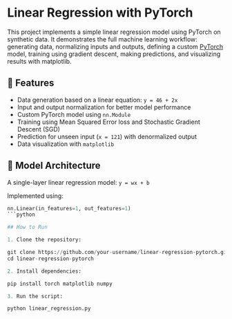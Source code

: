 # Linear Regression with PyTorch

This project implements a simple linear regression model using PyTorch on synthetic data. It demonstrates the full machine learning workflow: generating data, normalizing inputs and outputs, defining a custom [PyTorch](https://pytorch.org/) model, training using gradient descent, making predictions, and visualizing results with matplotlib.


## 📌 Features

- Data generation based on a linear equation: `y = 46 + 2x`
- Input and output normalization for better model performance
- Custom PyTorch model using `nn.Module`
- Training using Mean Squared Error loss and Stochastic Gradient Descent (SGD)
- Prediction for unseen input (`x = 121`) with denormalized output
- Data visualization with `matplotlib`

## 🧠 Model Architecture

A single-layer linear regression model: `y = wx + b`

Implemented using:
```python
nn.Linear(in_features=1, out_features=1)
```python

## How to Run

1. Clone the repository:

git clone https://github.com/your-username/linear-regression-pytorch.git
cd linear-regression-pytorch

2. Install dependencies:

pip install torch matplotlib numpy

3. Run the script:

python linear_regression.py
